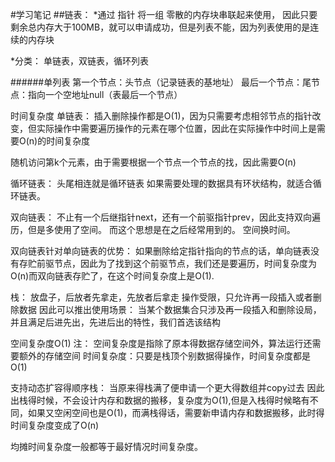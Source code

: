 #学习笔记
##链表：
*通过 指针 将一组 零散的内存块串联起来使用， 因此只要剩余总内存大于100MB，就可以申请成功，但是列表不能，因为列表使用的是连续的内存块

*分类： 单链表，双链表，循环列表

######单列表
第一个节点：头节点（记录链表的基地址）
最后一个节点：尾节点：指向一个空地址null（表最后一个节点）

时间复杂度
单链表： 插入删除操作都是O(1)，因为只需要考虑相邻节点的指针改变，但实际操作中需要遍历操作的元素在哪个位置，因此在实际操作中时间上是需要O(n)的时间复杂度

随机访问第k个元素，由于需要根据一个节点一个节点的找，因此需要O(n)

循环链表： 头尾相连就是循环链表 如果需要处理的数据具有环状结构，就适合循环链表。

双向链表： 不止有一个后继指针next，还有一个前驱指针prev，因此支持双向遍历，但是多使用了空间。 而这个思想是在之后经常用到的。 空间换时间。

双向链表针对单向链表的优势： 如果删除给定指针指向的节点的话，单向链表没有存贮前驱节点，因此为了找到这个前驱节点，我们还是要遍历，时间复杂度为O(n)而双向链表存贮了，在这个时间复杂度上是O(1).


栈： 放盘子，后放者先拿走，先放者后拿走
操作受限，只允许再一段插入或者删除数据
因此可以推出使用场景： 当某个数据集合只涉及再一段插入和删除设局，并且满足后进先出，先进后出的特性，我们首选该结构

空间复杂度O(1)
注： 空间复杂度是指除了原本得数据存储空间外，算法运行还需要额外的存储空间
时间复杂度：只要是栈顶个别数据得操作，时间复杂度都是O(1)

支持动态扩容得顺序栈：
当原来得栈满了便申请一个更大得数组并copy过去
因此出栈得时候，不会设计内存和数据的搬移，复杂度为O(1),但是入栈得时候略有不同，如果又空闲空间也是O(1)，而满栈得话，需要新申请内存和数据搬移，此时得时间复杂度变成了O(n)

均摊时间复杂度一般都等于最好情况时间复杂度。
